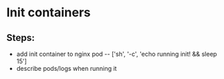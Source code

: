 # Init containers

## Steps:

- add init container to nginx pod
-- ['sh', '-c', 'echo running init! && sleep 15']
- describe pods/logs when running it
